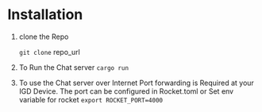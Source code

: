 
# Installation

1)  clone the Repo

    ` git clone ` repo_url

2)  To Run the Chat server
     `cargo run`

3)  To use the Chat server over Internet Port forwarding is Required at your IGD Device.
    The port can be configured in Rocket.toml
    or
    Set env variable for rocket
    `export ROCKET_PORT=4000`
